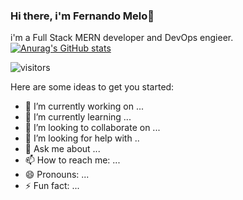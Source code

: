 ### Hi there, i'm Fernando Melo👋

i'm a Full Stack MERN developer and DevOps engieer.
[![Anurag's GitHub stats](https://github-readme-stats.vercel.app/api?username=Fernandojmo)](https://github.com/anuraghazra/github-readme-stats)

![visitors]([https://visitor-badge.glitch.me/badge?page_id=page.id&left_color=green&right_color=red](https://www.linkedin.com/in/fernando-melo-olivares-31329b201/overlay/background-image/))

Here are some ideas to get you started:

- 🔭 I’m currently working on ...
- 🌱 I’m currently learning ...
- 👯 I’m looking to collaborate on ...
- 🤔 I’m looking for help with ..
- 💬 Ask me about ...
- 📫 How to reach me: ...
- 😄 Pronouns: ...
- ⚡ Fun fact: ...

